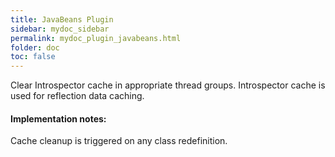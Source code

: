 ```yaml
---
title: JavaBeans Plugin
sidebar: mydoc_sidebar
permalink: mydoc_plugin_javabeans.html
folder: doc
toc: false
---
```

Clear Introspector cache in appropriate thread groups. Introspector cache is used for reflection data caching.

#### Implementation notes:
Cache cleanup is triggered on any class redefinition.

